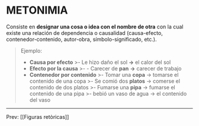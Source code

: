 # METONIMIA 
Consiste en **designar una cosa o idea con el nombre de otra** con la cual existe una relación de dependencia o causalidad (causa-efecto, contenedor-contenido, autor-obra, símbolo-significado, etc.).  

>Ejemplo:
> -   **Causa por efecto**
	>-   Le hizo daño el sol **→** el calor del sol
>-   **Efecto por la causa**
	>- - Carecer de **pan** **→** carecer de trabajo
>-   **Contenedor por contenido**
	>-   Tomar una **copa** → tomarse el contenido de una copa
	>-   Se comió dos **platos** → comerse el contenido de dos platos
	>-   Fumarse una **pipa** → fumarse el contenido de una pipa
	>-   bebió un vaso de agua → el contenido del vaso

___
Prev: [[Figuras retòricas]]